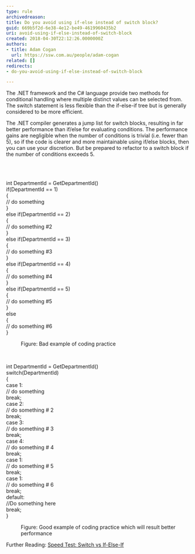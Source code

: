 ```yaml
---
type: rule
archivedreason: 
title: Do you avoid using if-else instead of switch block?
guid: 669b5f2d-6e38-4e12-be49-4619960435b2
uri: avoid-using-if-else-instead-of-switch-block
created: 2018-04-30T22:12:26.0000000Z
authors:
- title: Adam Cogan
  url: https://ssw.com.au/people/adam-cogan
related: []
redirects:
- do-you-avoid-using-if-else-instead-of-switch-block

---
```



<p>The .NET framework and the C# language provide two methods for conditional handling where multiple distinct values can be selected from. The switch statement is less flexible than the if-else-if tree but is generally considered to be more efficient.&#160;<br></p><p>The .NET compiler generates a jump list for switch blocks, resulting in far better performance than if/else for evaluating conditions. The performance gains are negligible when the number of conditions is trivial (i.e. fewer than 5), so if the code is clearer and more maintainable using if/else blocks, then you can use your discretion. But be prepared to refactor to a switch block if the number of conditions exceeds 5.​<br></p>
<br><excerpt class='endintro'></excerpt><br>
<p class="ssw15-rteElement-CodeArea">int DepartmentId = GetDepartmentId()<br>if(DepartmentId == 1)<br>&#123;<br>// do something<br>&#125;<br>else if(DepartmentId == 2)<br>&#123;<br>// do something #2<br>&#125;<br>else if(DepartmentId == 3)<br>&#123;<br>// do something #3<br>&#125;<br>else if(DepartmentId == 4)<br>&#123;<br>// do something #4<br>&#125;<br>else if(DepartmentId == 5)<br>&#123;<br>// do something #5<br>&#125;<br>else <br>&#123;<br>// do something #6<br>&#125; <br></p><dd class="ssw15-rteElement-FigureBad">Figure&#58; Bad example of coding practice</dd><p>​<br></p><p class="ssw15-rteElement-CodeArea">int DepartmentId = GetDepartmentId()<br>switch(DepartmentId)<br>&#123;<br>case 1&#58;<br>// do something<br>break;<br>case 2&#58;<br>// do something # 2<br>break;<br>case 3&#58;<br>// do something # 3<br>break;<br>case 4&#58;<br>// do something # 4<br>break;<br>case 1&#58;<br>// do something # 5<br>break;<br>case 1&#58;<br>// do something # 6<br>break;<br>default&#58;<br>//Do something here<br>break;<br>&#125;</p><dd class="ssw15-rteElement-FigureGood">Figure&#58; Good example of coding practice which will result better performance <br></dd><p class="ssw15-rteElement-P">Further Reading&#58;&#160;<a href="http&#58;//www.blackwasp.co.uk/SpeedTestIfElseSwitch.aspx">Speed Test&#58; Switch vs If-Else-If</a>​<br><br><br></p>


